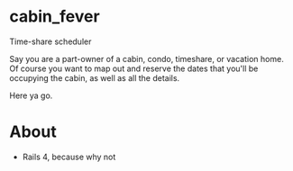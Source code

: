 # cabin_fever
Time-share scheduler

Say you are a part-owner of a cabin, condo, timeshare, or vacation home.  Of course you want to map out and reserve the dates that you'll be occupying the cabin, as well as all the details.  

Here ya go.


# About
* Rails 4, because why not
